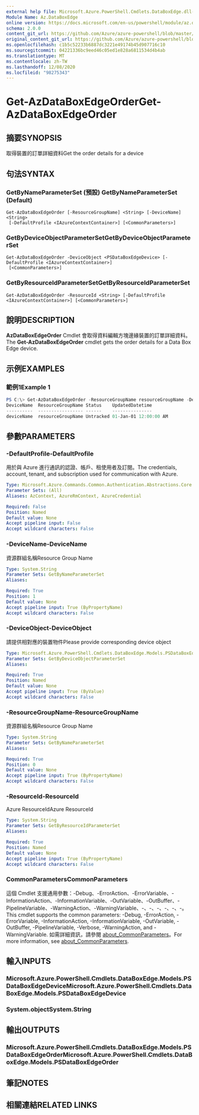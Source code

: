 ```yaml
---
external help file: Microsoft.Azure.PowerShell.Cmdlets.DataBoxEdge.dll-Help.xml
Module Name: Az.DataBoxEdge
online version: https://docs.microsoft.com/en-us/powershell/module/az.databoxedge/get-azdataboxedgeorder
schema: 2.0.0
content_git_url: https://github.com/Azure/azure-powershell/blob/master/src/DataBoxEdge/DataBoxEdge/help/Get-AzDataBoxEdgeOrder.md
original_content_git_url: https://github.com/Azure/azure-powershell/blob/master/src/DataBoxEdge/DataBoxEdge/help/Get-AzDataBoxEdgeOrder.md
ms.openlocfilehash: c1b5c52233b6887dc3221e49174b45d907716c10
ms.sourcegitcommit: 04221336bc9eed46c05ed1e828a6811534d4b4ab
ms.translationtype: MT
ms.contentlocale: zh-TW
ms.lasthandoff: 12/08/2020
ms.locfileid: "98275343"
---
```

# <span data-ttu-id="de624-101">Get-AzDataBoxEdgeOrder</span><span class="sxs-lookup"><span data-stu-id="de624-101">Get-AzDataBoxEdgeOrder</span></span>

## <span data-ttu-id="de624-102">摘要</span><span class="sxs-lookup"><span data-stu-id="de624-102">SYNOPSIS</span></span>
<span data-ttu-id="de624-103">取得裝置的訂單詳細資料</span><span class="sxs-lookup"><span data-stu-id="de624-103">Get the order details for a device</span></span>

## <span data-ttu-id="de624-104">句法</span><span class="sxs-lookup"><span data-stu-id="de624-104">SYNTAX</span></span>

### <span data-ttu-id="de624-105">GetByNameParameterSet (預設) </span><span class="sxs-lookup"><span data-stu-id="de624-105">GetByNameParameterSet (Default)</span></span>
```
Get-AzDataBoxEdgeOrder [-ResourceGroupName] <String> [-DeviceName] <String>
 [-DefaultProfile <IAzureContextContainer>] [<CommonParameters>]
```

### <span data-ttu-id="de624-106">GetByDeviceObjectParameterSet</span><span class="sxs-lookup"><span data-stu-id="de624-106">GetByDeviceObjectParameterSet</span></span>
```
Get-AzDataBoxEdgeOrder -DeviceObject <PSDataBoxEdgeDevice> [-DefaultProfile <IAzureContextContainer>]
 [<CommonParameters>]
```

### <span data-ttu-id="de624-107">GetByResourceIdParameterSet</span><span class="sxs-lookup"><span data-stu-id="de624-107">GetByResourceIdParameterSet</span></span>
```
Get-AzDataBoxEdgeOrder -ResourceId <String> [-DefaultProfile <IAzureContextContainer>] [<CommonParameters>]
```

## <span data-ttu-id="de624-108">說明</span><span class="sxs-lookup"><span data-stu-id="de624-108">DESCRIPTION</span></span>
<span data-ttu-id="de624-109">**AzDataBoxEdgeOrder** Cmdlet 會取得資料編輯方塊邊緣裝置的訂單詳細資料。</span><span class="sxs-lookup"><span data-stu-id="de624-109">The **Get-AzDataBoxEdgeOrder** cmdlet gets the order details for a Data Box Edge device.</span></span> 

## <span data-ttu-id="de624-110">示例</span><span class="sxs-lookup"><span data-stu-id="de624-110">EXAMPLES</span></span>

### <span data-ttu-id="de624-111">範例1</span><span class="sxs-lookup"><span data-stu-id="de624-111">Example 1</span></span>
```powershell
PS C:\> Get-AzDataBoxEdgeOrder -ResourceGroupName resourceGroupName -DeviceName deviceName
DeviceName  ResourceGroupName Status    UpdatedDatetime
----------  ----------------- ------    ---------------
deviceName  resourceGroupName Untracked 01-Jan-01 12:00:00 AM
```

## <span data-ttu-id="de624-112">參數</span><span class="sxs-lookup"><span data-stu-id="de624-112">PARAMETERS</span></span>

### <span data-ttu-id="de624-113">-DefaultProfile</span><span class="sxs-lookup"><span data-stu-id="de624-113">-DefaultProfile</span></span>
<span data-ttu-id="de624-114">用於與 Azure 進行通訊的認證、帳戶、租使用者及訂閱。</span><span class="sxs-lookup"><span data-stu-id="de624-114">The credentials, account, tenant, and subscription used for communication with Azure.</span></span>

```yaml
Type: Microsoft.Azure.Commands.Common.Authentication.Abstractions.Core.IAzureContextContainer
Parameter Sets: (All)
Aliases: AzContext, AzureRmContext, AzureCredential

Required: False
Position: Named
Default value: None
Accept pipeline input: False
Accept wildcard characters: False
```

### <span data-ttu-id="de624-115">-DeviceName</span><span class="sxs-lookup"><span data-stu-id="de624-115">-DeviceName</span></span>
<span data-ttu-id="de624-116">資源群組名稱</span><span class="sxs-lookup"><span data-stu-id="de624-116">Resource Group Name</span></span>

```yaml
Type: System.String
Parameter Sets: GetByNameParameterSet
Aliases:

Required: True
Position: 1
Default value: None
Accept pipeline input: True (ByPropertyName)
Accept wildcard characters: False
```

### <span data-ttu-id="de624-117">-DeviceObject</span><span class="sxs-lookup"><span data-stu-id="de624-117">-DeviceObject</span></span>
<span data-ttu-id="de624-118">請提供相對應的裝置物件</span><span class="sxs-lookup"><span data-stu-id="de624-118">Please provide corresponding device object</span></span>

```yaml
Type: Microsoft.Azure.PowerShell.Cmdlets.DataBoxEdge.Models.PSDataBoxEdgeDevice
Parameter Sets: GetByDeviceObjectParameterSet
Aliases:

Required: True
Position: Named
Default value: None
Accept pipeline input: True (ByValue)
Accept wildcard characters: False
```

### <span data-ttu-id="de624-119">-ResourceGroupName</span><span class="sxs-lookup"><span data-stu-id="de624-119">-ResourceGroupName</span></span>
<span data-ttu-id="de624-120">資源群組名稱</span><span class="sxs-lookup"><span data-stu-id="de624-120">Resource Group Name</span></span>

```yaml
Type: System.String
Parameter Sets: GetByNameParameterSet
Aliases:

Required: True
Position: 0
Default value: None
Accept pipeline input: True (ByPropertyName)
Accept wildcard characters: False
```

### <span data-ttu-id="de624-121">-ResourceId</span><span class="sxs-lookup"><span data-stu-id="de624-121">-ResourceId</span></span>
<span data-ttu-id="de624-122">Azure ResourceId</span><span class="sxs-lookup"><span data-stu-id="de624-122">Azure ResourceId</span></span>

```yaml
Type: System.String
Parameter Sets: GetByResourceIdParameterSet
Aliases:

Required: True
Position: Named
Default value: None
Accept pipeline input: True (ByPropertyName)
Accept wildcard characters: False
```

### <span data-ttu-id="de624-123">CommonParameters</span><span class="sxs-lookup"><span data-stu-id="de624-123">CommonParameters</span></span>
<span data-ttu-id="de624-124">這個 Cmdlet 支援通用參數：-Debug、-ErrorAction、-ErrorVariable、-InformationAction、-InformationVariable、-OutVariable、-OutBuffer、-PipelineVariable、-WarningAction、-WarningVariable、-、-、-、-、-、-。</span><span class="sxs-lookup"><span data-stu-id="de624-124">This cmdlet supports the common parameters: -Debug, -ErrorAction, -ErrorVariable, -InformationAction, -InformationVariable, -OutVariable, -OutBuffer, -PipelineVariable, -Verbose, -WarningAction, and -WarningVariable.</span></span> <span data-ttu-id="de624-125">如需詳細資訊，請參閱 [about_CommonParameters](http://go.microsoft.com/fwlink/?LinkID=113216)。</span><span class="sxs-lookup"><span data-stu-id="de624-125">For more information, see [about_CommonParameters](http://go.microsoft.com/fwlink/?LinkID=113216).</span></span>

## <span data-ttu-id="de624-126">輸入</span><span class="sxs-lookup"><span data-stu-id="de624-126">INPUTS</span></span>

### <span data-ttu-id="de624-127">Microsoft.Azure.PowerShell.Cmdlets.DataBoxEdge.Models.PSDataBoxEdgeDevice</span><span class="sxs-lookup"><span data-stu-id="de624-127">Microsoft.Azure.PowerShell.Cmdlets.DataBoxEdge.Models.PSDataBoxEdgeDevice</span></span>

### <span data-ttu-id="de624-128">System.object</span><span class="sxs-lookup"><span data-stu-id="de624-128">System.String</span></span>

## <span data-ttu-id="de624-129">輸出</span><span class="sxs-lookup"><span data-stu-id="de624-129">OUTPUTS</span></span>

### <span data-ttu-id="de624-130">Microsoft.Azure.PowerShell.Cmdlets.DataBoxEdge.Models.PSDataBoxEdgeOrder</span><span class="sxs-lookup"><span data-stu-id="de624-130">Microsoft.Azure.PowerShell.Cmdlets.DataBoxEdge.Models.PSDataBoxEdgeOrder</span></span>

## <span data-ttu-id="de624-131">筆記</span><span class="sxs-lookup"><span data-stu-id="de624-131">NOTES</span></span>

## <span data-ttu-id="de624-132">相關連結</span><span class="sxs-lookup"><span data-stu-id="de624-132">RELATED LINKS</span></span>
